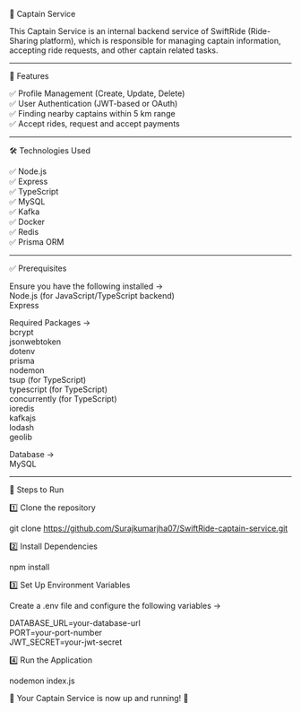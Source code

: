 👤 Captain Service

This Captain Service is an internal backend service of SwiftRide (Ride-Sharing platform), which is responsible for managing captain information, accepting ride requests, and other captain related tasks.

-----------------------------------------------------------------------------------------------------------------------------------------------

🚀 Features

✅ Profile Management (Create, Update, Delete)  
✅ User Authentication (JWT-based or OAuth)  
✅ Finding nearby captains within 5 km range  
✅ Accept rides, request and accept payments  

-----------------------------------------------------------------------------------------------------------------------------------------------

🛠 Technologies Used

✅ Node.js  
✅ Express  
✅ TypeScript  
✅ MySQL  
✅ Kafka  
✅ Docker  
✅ Redis  
✅ Prisma ORM  

-----------------------------------------------------------------------------------------------------------------------------------------------

✅ Prerequisites

Ensure you have the following installed ->  
Node.js (for JavaScript/TypeScript backend)  
Express  

Required Packages ->  
bcrypt  
jsonwebtoken  
dotenv  
prisma  
nodemon  
tsup (for TypeScript)  
typescript  (for TypeScript)  
concurrently  (for TypeScript)  
ioredis  
kafkajs  
lodash  
geolib  

Database ->  
MySQL  

-----------------------------------------------------------------------------------------------------------------------------------------------

📌 Steps to Run

1️⃣ Clone the repository

git clone https://github.com/Surajkumarjha07/SwiftRide-captain-service.git

2️⃣ Install Dependencies

npm install

3️⃣ Set Up Environment Variables

Create a .env file and configure the following variables ->  

DATABASE_URL=your-database-url  
PORT=your-port-number  
JWT_SECRET=your-jwt-secret  

4️⃣ Run the Application

nodemon index.js

🚀 Your Captain Service is now up and running! 🎉

